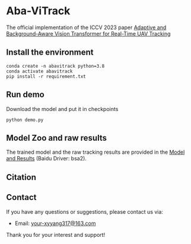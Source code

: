 # Aba-ViTrack

The official implementation of the ICCV 2023 paper [Adaptive and Background-Aware Vision Transformer for Real-Time UAV Tracking](https://iccv2023.thecvf.com/)

## Install the environment
   ```
   conda create -n abavitrack python=3.8
   conda activate abavitrack
   pip install -r requirement.txt
   ```

## Run demo
Download the model and put it in checkpoints

   ```
   python demo.py
   ```

## Model Zoo and raw results
The trained model and the raw tracking results are provided in the [Model and Results](https://pan.baidu.com/s/13aXfsihrbrh8WMu6XYTthA?pwd=nen9) (Baidu Driver: bsa2).

## Citation



## Contact
If you have any questions or suggestions, please contact us via:

- Email: your-xyyang317@163.com

Thank you for your interest and support!
